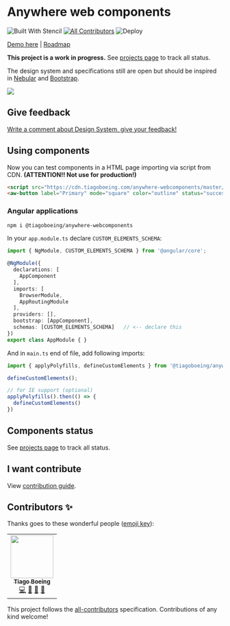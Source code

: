 # Anywhere web components

![Built With Stencil](https://img.shields.io/badge/-Built%20With%20Stencil-16161d.svg?logo=data%3Aimage%2Fsvg%2Bxml%3Bbase64%2CPD94bWwgdmVyc2lvbj0iMS4wIiBlbmNvZGluZz0idXRmLTgiPz4KPCEtLSBHZW5lcmF0b3I6IEFkb2JlIElsbHVzdHJhdG9yIDE5LjIuMSwgU1ZHIEV4cG9ydCBQbHVnLUluIC4gU1ZHIFZlcnNpb246IDYuMDAgQnVpbGQgMCkgIC0tPgo8c3ZnIHZlcnNpb249IjEuMSIgaWQ9IkxheWVyXzEiIHhtbG5zPSJodHRwOi8vd3d3LnczLm9yZy8yMDAwL3N2ZyIgeG1sbnM6eGxpbms9Imh0dHA6Ly93d3cudzMub3JnLzE5OTkveGxpbmsiIHg9IjBweCIgeT0iMHB4IgoJIHZpZXdCb3g9IjAgMCA1MTIgNTEyIiBzdHlsZT0iZW5hYmxlLWJhY2tncm91bmQ6bmV3IDAgMCA1MTIgNTEyOyIgeG1sOnNwYWNlPSJwcmVzZXJ2ZSI%2BCjxzdHlsZSB0eXBlPSJ0ZXh0L2NzcyI%2BCgkuc3Qwe2ZpbGw6I0ZGRkZGRjt9Cjwvc3R5bGU%2BCjxwYXRoIGNsYXNzPSJzdDAiIGQ9Ik00MjQuNywzNzMuOWMwLDM3LjYtNTUuMSw2OC42LTkyLjcsNjguNkgxODAuNGMtMzcuOSwwLTkyLjctMzAuNy05Mi43LTY4LjZ2LTMuNmgzMzYuOVYzNzMuOXoiLz4KPHBhdGggY2xhc3M9InN0MCIgZD0iTTQyNC43LDI5Mi4xSDE4MC40Yy0zNy42LDAtOTIuNy0zMS05Mi43LTY4LjZ2LTMuNkgzMzJjMzcuNiwwLDkyLjcsMzEsOTIuNyw2OC42VjI5Mi4xeiIvPgo8cGF0aCBjbGFzcz0ic3QwIiBkPSJNNDI0LjcsMTQxLjdIODcuN3YtMy42YzAtMzcuNiw1NC44LTY4LjYsOTIuNy02OC42SDMzMmMzNy45LDAsOTIuNywzMC43LDkyLjcsNjguNlYxNDEuN3oiLz4KPC9zdmc%2BCg%3D%3D&colorA=16161d&style=flat-square)<!-- ALL-CONTRIBUTORS-BADGE:START - Do not remove or modify this section -->
[![All Contributors](https://img.shields.io/badge/all_contributors-1-orange.svg?style=flat-square)](#contributors-) ![Deploy](https://github.com/tiagoboeing/anywhere-webcomponents/workflows/Deploy/badge.svg)
<!-- ALL-CONTRIBUTORS-BADGE:END -->

[Demo here](https://3fp9w.csb.app/) | [Roadmap](https://github.com/tiagoboeing/anywhere-webcomponents/projects)

**This project is a work in progress.** See [projects page](https://github.com/tiagoboeing/anywhere-webcomponents/projects) to track all status.

The design system and specifications still are open but should be inspired in [Nebular](https://github.com/akveo/nebular) and [Bootstrap](https://github.com/twbs/bootstrap).

[![](https://i.imgur.com/ojeUYYo.png)](https://3fp9w.csb.app/)

## Give feedback

[Write a comment about Design System, give your feedback!](https://xd.adobe.com/view/f4f56bbd-7e99-41dd-97c4-59e9d0075a73-a1a6/grid)

## Using components

Now you can test components in a HTML page importing via script from CDN. **(ATTENTION!! Not use for production!)**

```html
<script src="https://cdn.tiagoboeing.com/anywhere-webcomponents/master/anywhere-webcomponents/anywhere-webcomponents.js"></script>
<aw-button label="Primary" mode="square" color="outline" status="success"></aw-button>
```

### Angular applications

```bash
npm i @tiagoboeing/anywhere-webcomponents
```

In your `app.module.ts` declare `CUSTOM_ELEMENTS_SCHEMA`:

```ts
import { NgModule, CUSTOM_ELEMENTS_SCHEMA } from '@angular/core';

@NgModule({
  declarations: [
    AppComponent
  ],
  imports: [
    BrowserModule,
    AppRoutingModule
  ],
  providers: [],
  bootstrap: [AppComponent],
  schemas: [CUSTOM_ELEMENTS_SCHEMA]   // <-- declare this
})
export class AppModule { }
```

And in `main.ts` end of file, add following imports:

```ts
import { applyPolyfills, defineCustomElements } from '@tiagoboeing/anywhere-webcomponents/loader';

defineCustomElements();

// for IE support (optional)
applyPolyfills().then(() => {
  defineCustomElements()
})
```

## Components status

See [projects page](https://github.com/tiagoboeing/anywhere-webcomponents/projects) to track all status.

## I want contribute

View [contribution guide](CONTRIBUTING.md).

## Contributors ✨

Thanks goes to these wonderful people ([emoji key](https://allcontributors.org/docs/en/emoji-key)):

<!-- ALL-CONTRIBUTORS-LIST:START - Do not remove or modify this section -->
<!-- prettier-ignore-start -->
<!-- markdownlint-disable -->
<table>
  <tr>
    <td align="center"><a href="http://linkedin.com/in/tiagoboeing/"><img src="https://avatars2.githubusercontent.com/u/3449932?v=4" width="100px;" alt=""/><br /><sub><b>Tiago Boeing</b></sub></a><br /><a href="https://github.com/tiagoboeing/anywhere-webcomponents/commits?author=tiagoboeing" title="Code">💻</a> <a href="#projectManagement-tiagoboeing" title="Project Management">📆</a> <a href="#ideas-tiagoboeing" title="Ideas, Planning, & Feedback">🤔</a> <a href="#design-tiagoboeing" title="Design">🎨</a></td>
  </tr>
</table>

<!-- markdownlint-enable -->
<!-- prettier-ignore-end -->
<!-- ALL-CONTRIBUTORS-LIST:END -->

This project follows the [all-contributors](https://github.com/all-contributors/all-contributors) specification. Contributions of any kind welcome!
